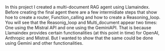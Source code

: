 In this project I created a multi-document RAG agent using Llamaindex. Before creating the final agent there are a few intermidiate steps that show hoe to create a router, Function_calling and how to create a Reasoning_loop. 
You will see that the Reasonig_loop and Multi_document appear two times: One using the Mistral API and one using the GeminiAPI. That is because Llamaindex provides certain functionalities (at this point in time) for OpenAI, Anthropic and Mistral.
But I wanted to show that the same could be done using Gemini and other functionalities.
